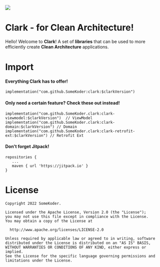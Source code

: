 [![](https://jitpack.io/v/SomeKoder/clark.svg)](https://jitpack.io/#SomeKoder/clark)

# Clark - for Clean Architecture!

Hello! Welcome to **Clark**! A set of **libraries** that can be used to more efficiently create **Clean Architecture** applications.

# Import

#### Everything Clark has to offer!
    implementation("com.github.SomeKoder:clark:$clarkVersion")

#### Only need a certain feature? Check these out instead!
    implementation("com.github.SomeKoder.clark:clark-viewmodel:$clarkVersion")  // ViewModel
    implementation("com.github.SomeKoder.clark:clark-domain:$clarkVersion") // Domain
    implementation("com.github.SomeKoder.clark:clark-retrofit-ext:$clarkVersion") // Retrofit Ext

#### Don't forget Jitpack!

    repositories {
       ...
       maven { url 'https://jitpack.io' }
    }

# License

    Copyright 2022 SomeKoder.

	Licensed under the Apache License, Version 2.0 (the "License");
    you may not use this file except in compliance with the License.
    You may obtain a copy of the License at

      http://www.apache.org/licenses/LICENSE-2.0

    Unless required by applicable law or agreed to in writing, software
    distributed under the License is distributed on an "AS IS" BASIS,
    WITHOUT WARRANTIES OR CONDITIONS OF ANY KIND, either express or implied.
    See the License for the specific language governing permissions and
    limitations under the License.